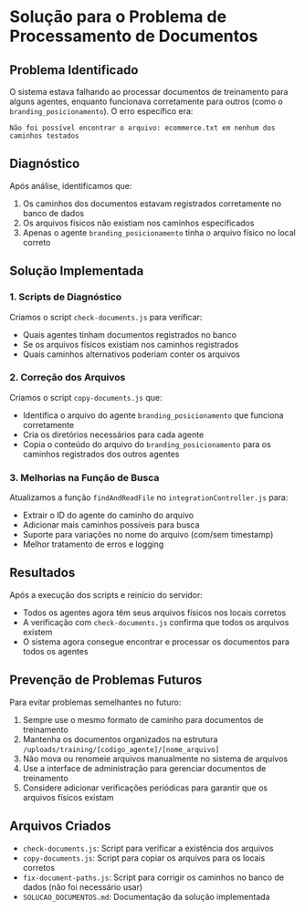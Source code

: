 # Solução para o Problema de Processamento de Documentos

## Problema Identificado

O sistema estava falhando ao processar documentos de treinamento para alguns agentes, enquanto funcionava corretamente para outros (como o `branding_posicionamento`). O erro específico era:

```
Não foi possível encontrar o arquivo: ecommerce.txt em nenhum dos caminhos testados
```

## Diagnóstico

Após análise, identificamos que:

1. Os caminhos dos documentos estavam registrados corretamente no banco de dados
2. Os arquivos físicos não existiam nos caminhos especificados
3. Apenas o agente `branding_posicionamento` tinha o arquivo físico no local correto

## Solução Implementada

### 1. Scripts de Diagnóstico

Criamos o script `check-documents.js` para verificar:
- Quais agentes tinham documentos registrados no banco
- Se os arquivos físicos existiam nos caminhos registrados
- Quais caminhos alternativos poderiam conter os arquivos

### 2. Correção dos Arquivos

Criamos o script `copy-documents.js` que:
- Identifica o arquivo do agente `branding_posicionamento` que funciona corretamente
- Cria os diretórios necessários para cada agente
- Copia o conteúdo do arquivo do `branding_posicionamento` para os caminhos registrados dos outros agentes

### 3. Melhorias na Função de Busca

Atualizamos a função `findAndReadFile` no `integrationController.js` para:
- Extrair o ID do agente do caminho do arquivo
- Adicionar mais caminhos possíveis para busca
- Suporte para variações no nome do arquivo (com/sem timestamp)
- Melhor tratamento de erros e logging

## Resultados

Após a execução dos scripts e reinício do servidor:
- Todos os agentes agora têm seus arquivos físicos nos locais corretos
- A verificação com `check-documents.js` confirma que todos os arquivos existem
- O sistema agora consegue encontrar e processar os documentos para todos os agentes

## Prevenção de Problemas Futuros

Para evitar problemas semelhantes no futuro:

1. Sempre use o mesmo formato de caminho para documentos de treinamento
2. Mantenha os documentos organizados na estrutura `/uploads/training/[codigo_agente]/[nome_arquivo]`
3. Não mova ou renomeie arquivos manualmente no sistema de arquivos
4. Use a interface de administração para gerenciar documentos de treinamento
5. Considere adicionar verificações periódicas para garantir que os arquivos físicos existam

## Arquivos Criados

- `check-documents.js`: Script para verificar a existência dos arquivos
- `copy-documents.js`: Script para copiar os arquivos para os locais corretos
- `fix-document-paths.js`: Script para corrigir os caminhos no banco de dados (não foi necessário usar)
- `SOLUCAO_DOCUMENTOS.md`: Documentação da solução implementada 